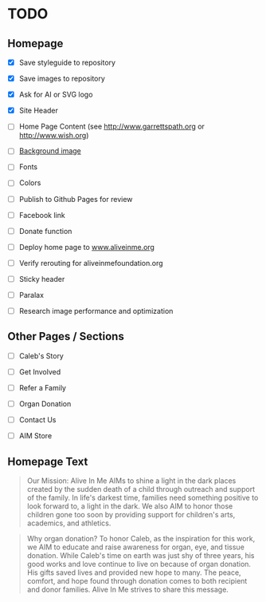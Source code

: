 # TODO


## Homepage

+ [x] Save styleguide to repository
+ [x] Save images to repository
+ [x] Ask for AI or SVG logo
+ [x] Site Header
+ [ ] Home Page Content (see http://www.garrettspath.org or http://www.wish.org)
+ [ ] [Background image](https://css-tricks.com/perfect-full-page-background-image/)
+ [ ] Fonts
+ [ ] Colors
+ [ ] Publish to Github Pages for review
+ [ ] Facebook link
+ [ ] Donate function
+ [ ] Deploy home page to www.aliveinme.org
+ [ ] Verify rerouting for aliveinmefoundation.org
+ [ ] Sticky header
+ [ ] Paralax
+ [ ] Research image performance and optimization


## Other Pages / Sections

+ [ ] Caleb's Story
+ [ ] Get Involved
+ [ ] Refer a Family
+ [ ] Organ Donation
+ [ ] Contact Us
+ [ ] AIM Store


## Homepage Text

> Our Mission:  Alive In Me AIMs to shine a light in the dark places created by
the sudden death of a child through outreach and support of the family.  In
life's darkest time, families need something positive to look forward to, a
light in the dark.  We also AIM to honor those children gone too soon by
providing support for children's arts, academics, and athletics.

> Why organ donation?   To honor Caleb, as the inspiration for this work, we AIM
to educate and raise awareness for organ, eye, and tissue donation.  While
Caleb's time on earth was just shy of three years, his good works and love
continue to live on because of organ donation.  His gifts saved lives and
provided new hope to many.  The peace, comfort, and hope found through donation
comes to both recipient and donor families.  Alive In Me strives to share this
message.
